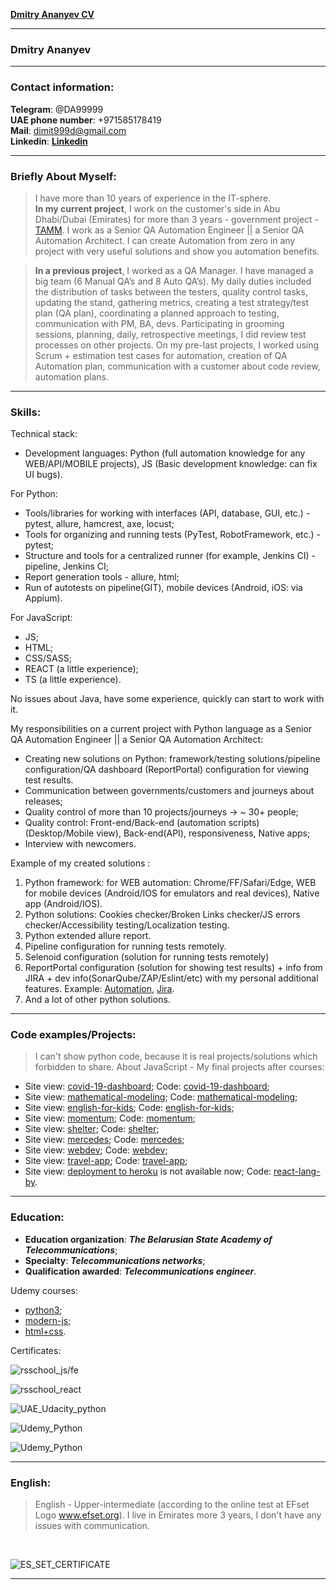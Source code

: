[**Dmitry Ananyev CV**](https://dimit999.github.io/rsschool-cv/)

---
### Dmitry Ananyev
---

### Contact information:
  **Telegram**: @DA99999<br>
  **UAE phone number**: +971585178419<br>
  **Mail**: dimit999d@gmail.com<br>
  **Linkedin**: [**Linkedin**](https://www.linkedin.com/in/dmitry--ananyev/)

---

### Briefly About Myself:
  > I have more than 10 years of experience in the IT-sphere.<br>
  > **In my current project**, I work on the customer's side in Abu Dhabi/Dubai (Emirates) for more than 3 years - government project - [TAMM](https://www.tamm.abudhabi/). I work as a Senior QA Automation Engineer || a Senior QA Automation Architect. I can create Automation from zero in any project with very useful solutions and show you automation benefits.
  
  > **In a previous project**, I worked as a QA Manager. I have managed a big team (6 Manual QA’s and 8 Auto QA’s). My daily duties included the distribution
  > of tasks between the testers, quality control tasks, updating the stand, gathering metrics, creating a test strategy/test plan (QA plan), coordinating
  > a planned approach to testing, communication with PM, BA, devs. Participating in grooming sessions, planning, daily, retrospective meetings, I did
  > review test processes on other projects. On my pre-last projects, I worked using Scrum + estimation test cases for automation, creation of QA
  > Automation plan, communication with a customer about code review, automation plans.<br>
---

### Skills:
  Technical stack:
  * Development languages: Python (full automation knowledge for any WEB/API/MOBILE projects), JS (Basic development knowledge: can fix UI bugs).

  For Python:
  * Tools/libraries for working with interfaces (API, database, GUI, etc.) - pytest, allure, hamcrest, axe, locust;
  * Tools for organizing and running tests (PyTest, RobotFramework, etc.) - pytest;
  * Structure and tools for a centralized runner (for example, Jenkins CI) - pipeline, Jenkins CI;
  * Report generation tools - allure, html;
  * Run of autotests on pipeline(GIT), mobile devices (Android, iOS: via Appium).

  For JavaScript:
  * JS;
  * HTML;
  * CSS/SASS;
  * REACT (a little experience);
  * TS (a little experience).

  No issues about Java, have some experience, quickly can start to work with it.

  My responsibilities on a current project with Python language as a Senior QA Automation Engineer || a Senior QA Automation Architect:
   * Creating new solutions on Python: framework/testing solutions/pipeline configuration/QA dashboard (ReportPortal) configuration for viewing test results.<br>
  * Communication between governments/customers and journeys about releases;
  * Quality control of more than 10 projects/journeys -> ~ 30+ people;
  * Quality control: Front-end/Back-end (automation scripts) (Desktop/Mobile view), Back-end(API), responsiveness, Native apps;
  * Interview with newcomers.<br>
  
Example of my created solutions :
 1. Python framework: for WEB automation: Chrome/FF/Safari/Edge, WEB for mobile devices (Android/IOS for emulators and real devices), Native app (Android/IOS).
 2. Python solutions: Cookies checker/Broken Links checker/JS errors checker/Accessibility testing/Localization testing.
 3. Python extended allure report.
 4. Pipeline configuration for running tests remotely.
 5. Selenoid configuration (solution for running tests remotely)
 6. ReportPortal configuration (solution for showing test results) + info from JIRA + dev info(SonarQube/ZAP/Eslint/etc) with my personal additional features. Example: [Automation](https://drive.google.com/file/d/15oCjCHdvzxboNM6KGG1qL3Ur30ma3Jc3/view?usp=sharing), [Jira](https://drive.google.com/file/d/1tixR7-P3_9ziB9-08uZPTxBPwlLz95yI/view?usp=sharing).
 7. And a lot of other python solutions.


---

### Code examples/Projects:
  > I can't show python code, because it is real projects/solutions which forbidden to share. About JavaScript - My final projects after courses:
  *  Site view: [covid-19-dashboard](https://rolling-scopes-school.github.io/dimit999-JS2020Q3/covid-dashboard/index.html); Code: [covid-19-dashboard](https://github.com/dimit999/covid-19_Dashboard);
  * Site view: [mathematical-modeling](https://mathematical-modeling.herokuapp.com/); Code: [mathematical-modeling](https://github.com/dimit999/rsclone/tree/main);
  * Site view: [english-for-kids](https://rolling-scopes-school.github.io/dimit999-JS2020Q3/english-for-kids/index.html); Code: [english-for-kids](https://github.com/dimit999/english-for-kids);
  * Site view: [momentum](https://rolling-scopes-school.github.io/dimit999-JS2020Q3/momentum/); Code: [momentum](https://github.com/rolling-scopes-school/dimit999-JS2020Q3/tree/momentum);
  * Site view: [shelter](https://rolling-scopes-school.github.io/dimit999-JS2020Q3/shelter/pages/main/index.html); Code: [shelter](https://github.com/rolling-scopes-school/dimit999-JS2020Q3/tree/shelter);
  * Site view: [mercedes](https://dimit999.github.io/mersedes_js/); Code: [mercedes](https://github.com/dimit999/mersedes_js);
  * Site view: [webdev](https://dimit999.github.io/webdev/); Code: [webdev](https://github.com/dimit999/webdev);
  * Site view: [travel-app](https://team109-travel-app.netlify.app/#/guest); Code: [travel-app](https://github.com/dimit999/Travel-App/tree/develop);
  * Site view: [deployment to  heroku](https://reat-learnwords.herokuapp.com/) is not available now; Code: [react-lang-by](https://github.com/dimit999/react-rslang-be).

---

### Education:
  - **Education organization**: ___The Belarusian State Academy of Telecommunications___;
  - **Specialty**: ___Telecommunications networks___;
  - **Qualification awarded**: ___Telecommunications engineer___.

Udemy courses:
  * [python3](https://www.udemy.com/course/beginner-python3-tutorials/learn/lecture/1491926?start=0);
  * [modern-js](https://www.udemy.com/course/modern-javascript-from-beginning/);
  * [html+css](https://www.udemy.com/course/html-css-from-zero/learn/lecture/15785012?start=0).

Certificates:

  ![rsschool_js/fe](/img/rsschool_js_fe_cert.png)

  ![rsschool_react](/img/rsschool_react_cert.png)

  ![UAE_Udacity_python](/img/udacity_python_cert.png)

  ![Udemy_Python](/img/udemy_python_cert_1.png)

  ![Udemy_Python](/img/udemy_python_cert_2.png)

---

### English:
  > English - Upper-intermediate (according to the online test at EFset Logo www.efset.org). I live in Emirates more 3 years, I don't have any issues with communication.
  <br>

  ![ES_SET_CERTIFICATE](/img/efset-english-level.jpeg)

---
